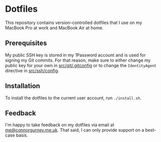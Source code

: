 # Dotfiles

This repository contains version-controlled dotfiles that I use on my MacBook
Pro at work and MacBook Air at home.

## Prerequisites

My public SSH key is stored in my 1Password account and is used for signing my
Git commits. For that reason, make sure to either change my public key for
your own in [src/git/.gitconfig](./src/git/.gitconfig) or to change the
`IdentityAgent` directive in [src/ssh/config](./src/ssh/config).

## Installation

To install the dotfiles to the current user account, run `./install.sh`.

## Feedback

I'm happy to take feedback on my dotfiles via email at <me@connorgurney.me.uk>.
That said, I can only provide support on a best-case basis.
